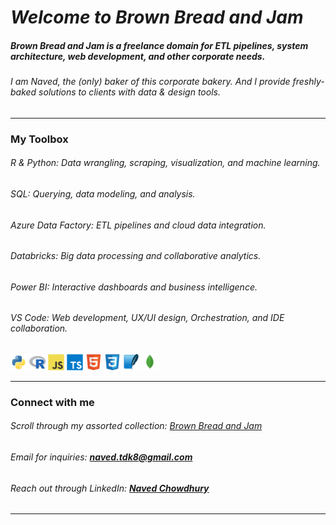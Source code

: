 <h1><em>Welcome to Brown Bread and Jam</em></h1>
<h5>Brown Bread and Jam is a freelance domain for ETL pipelines, system architecture, web development, and other corporate needs.</h5>
<h6>I am Naved, the <em>(only)</em> baker of this corporate bakery. And I provide freshly-baked solutions to clients with data & design tools.</h6>

---

### My Toolbox
<h6>R & Python: Data wrangling, scraping, visualization, and machine learning.</h6>
<h6>SQL: Querying, data modeling, and analysis.</h6>
<h6>Azure Data Factory: ETL pipelines and cloud data integration.</h6>
<h6>Databricks: Big data processing and collaborative analytics.</h6>
<h6>Power BI: Interactive dashboards and business intelligence.</h6>
<h6>VS Code: Web development, UX/UI design, Orchestration, and IDE collaboration.</h6>

<p>
  <img src="https://raw.githubusercontent.com/devicons/devicon/master/icons/python/python-original.svg" width="26" alt="Python"/>
  <img src="https://raw.githubusercontent.com/devicons/devicon/master/icons/r/r-original.svg" width="26" alt="R"/>
  <img src="https://raw.githubusercontent.com/devicons/devicon/master/icons/javascript/javascript-original.svg" width="26" alt="JavaScript"/>
  <img src="https://raw.githubusercontent.com/devicons/devicon/master/icons/typescript/typescript-original.svg" width="26" alt="TypeScript"/>
  <img src="https://raw.githubusercontent.com/devicons/devicon/master/icons/html5/html5-original.svg" width="26" alt="HTML"/>
  <img src="https://raw.githubusercontent.com/devicons/devicon/master/icons/css3/css3-original.svg" width="26" alt="CSS"/>
  <img src="https://raw.githubusercontent.com/devicons/devicon/master/icons/sqlite/sqlite-original.svg" width="26" alt="SQL"/>
  <img src="https://raw.githubusercontent.com/devicons/devicon/master/icons/mongodb/mongodb-original.svg" width="26" alt="MongoDB"/>
</p>

---

### Connect with me
<h6>Scroll through my assorted collection: <a href="https://brown-bread-and-jam.webflow.io/">Brown Bread and Jam</a></h6>
<h6>Email for inquiries: <strong><a href="mailto:naved.tdk8@gmail.com">naved.tdk8@gmail.com</a></strong></h6>
<h6>Reach out through LinkedIn: <strong><a href="https://linkedin.com/in/naved8chowdhury">Naved Chowdhury</a></strong></h6>

---
